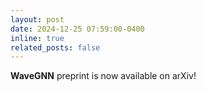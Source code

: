 ```yaml
---
layout: post
date: 2024-12-25 07:59:00-0400
inline: true
related_posts: false
---
```


**WaveGNN** preprint is now available on arXiv!